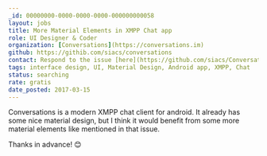 ```yaml
---
_id: 00000000-0000-0000-0000-000000000058
layout: jobs
title: More Material Elements in XMPP Chat app
role: UI Designer & Coder 
organization: [Conversations](https://conversations.im)
github: https://githib.com/siacs/conversations
contact: Respond to the issue [here](https://github.com/siacs/Conversations/issues/2327) 
tags: interface design, UI, Material Design, Android app, XMPP, Chat
status: searching
rate: gratis
date_posted: 2017-03-15
---
```


Conversations is a modern XMPP chat client for android. It already has some nice
material design, but I think it would benefit from some more material elements
like mentioned in that issue.

Thanks in advance! 😊

